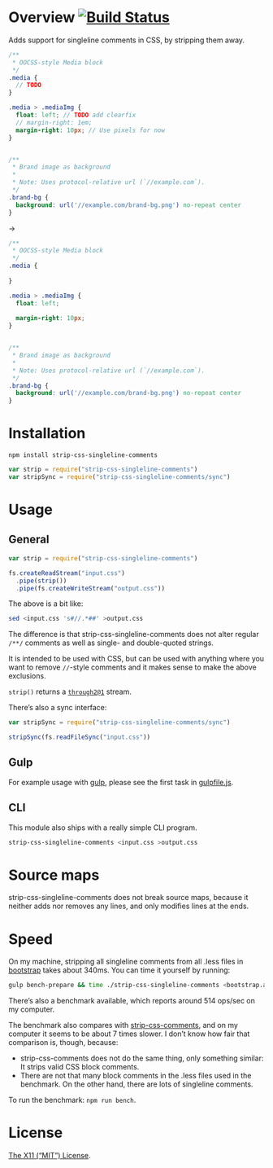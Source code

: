 Overview [![Build Status](https://travis-ci.org/lydell/strip-css-singleline-comments.svg?branch=master)](https://travis-ci.org/lydell/strip-css-singleline-comments)
========

Adds support for singleline comments in CSS, by stripping them away.

```scss
/**
 * OOCSS-style Media block
 */
.media {
  // TODO
}

.media > .mediaImg {
  float: left; // TODO add clearfix
  // margin-right: 1em;
  margin-right: 10px; // Use pixels for now
}


/**
 * Brand image as background
 *
 * Note: Uses protocol-relative url (`//example.com`).
 */
.brand-bg {
  background: url('//example.com/brand-bg.png') no-repeat center
}
```

→

```css
/**
 * OOCSS-style Media block
 */
.media {
  
}

.media > .mediaImg {
  float: left; 
  
  margin-right: 10px; 
}


/**
 * Brand image as background
 *
 * Note: Uses protocol-relative url (`//example.com`).
 */
.brand-bg {
  background: url('//example.com/brand-bg.png') no-repeat center
}
```


Installation
============

`npm install strip-css-singleline-comments`

```js
var strip = require("strip-css-singleline-comments")
var stripSync = require("strip-css-singleline-comments/sync")
```


Usage
=====

General
-------

```js
var strip = require("strip-css-singleline-comments")

fs.createReadStream("input.css")
  .pipe(strip())
  .pipe(fs.createWriteStream("output.css"))
```

The above is a bit like:

```sh
sed <input.css 's#//.*##' >output.css
```

The difference is that strip-css-singleline-comments does not alter regular
`/**/` comments as well as single- and double-quoted strings.

It is intended to be used with CSS, but can be used with anything where you want
to remove `//`-style comments and it makes sense to make the above exclusions.

`strip()` returns a [`through2@1`] stream.

There’s also a sync interface:

```js
var stripSync = require("strip-css-singleline-comments/sync")

stripSync(fs.readFileSync("input.css"))
```

[`through2@1`]: https://www.npmjs.com/package/through2

Gulp
----

For example usage with [gulp], please see the first task in
[gulpfile.js](gulpfile.js).

[gulp]: http://gulpjs.com/

CLI
---

This module also ships with a really simple CLI program.

```sh
strip-css-singleline-comments <input.css >output.css
```


Source maps
===========

strip-css-singleline-comments does not break source maps, because it neither
adds nor removes any lines, and only modifies lines at the ends.


Speed
=====

On my machine, stripping all singleline comments from all .less files in
[bootstrap] takes about 340ms. You can time it yourself by running:

```sh
gulp bench-prepare && time ./strip-css-singleline-comments <bootstrap.all.less
```

There’s also a benchmark available, which reports around 514 ops/sec on my
computer.

The benchmark also compares with [strip-css-comments], and on my computer it
seems to be about 7 times slower. I don’t know how fair that comparison is,
though, because:

- strip-css-comments does not do the same thing, only something similar: It
  strips valid CSS block comments.
- There are not that many block comments in the .less files used in the
  benchmark. On the other hand, there are lots of singleline comments.

To run the benchmark: `npm run bench`.

[bootstrap]: https://github.com/twbs/bootstrap
[strip-css-comments]: https://github.com/sindresorhus/strip-css-comments


License
=======

[The X11 (“MIT”) License](LICENSE).
